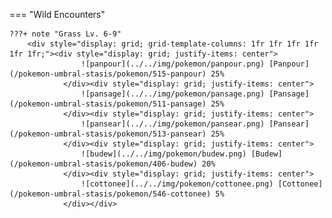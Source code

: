 

=== "Wild Encounters"


	???+ note "Grass Lv. 6-9"
		<div style="display: grid; grid-template-columns: 1fr 1fr 1fr 1fr 1fr 1fr;"><div style="display: grid; justify-items: center">
                    ![panpour](../../img/pokemon/panpour.png) [Panpour](/pokemon-umbral-stasis/pokemon/515-panpour) 25%
                </div><div style="display: grid; justify-items: center">
                    ![pansage](../../img/pokemon/pansage.png) [Pansage](/pokemon-umbral-stasis/pokemon/511-pansage) 25%
                </div><div style="display: grid; justify-items: center">
                    ![pansear](../../img/pokemon/pansear.png) [Pansear](/pokemon-umbral-stasis/pokemon/513-pansear) 25%
                </div><div style="display: grid; justify-items: center">
                    ![budew](../../img/pokemon/budew.png) [Budew](/pokemon-umbral-stasis/pokemon/406-budew) 20%
                </div><div style="display: grid; justify-items: center">
                    ![cottonee](../../img/pokemon/cottonee.png) [Cottonee](/pokemon-umbral-stasis/pokemon/546-cottonee) 5%
                </div></div>



